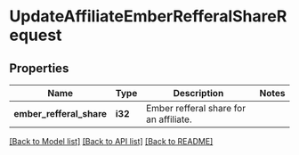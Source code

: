 # UpdateAffiliateEmberRefferalShareRequest

## Properties

Name | Type | Description | Notes
------------ | ------------- | ------------- | -------------
**ember_refferal_share** | **i32** | Ember refferal share for an affiliate. | 

[[Back to Model list]](../README.md#documentation-for-models) [[Back to API list]](../README.md#documentation-for-api-endpoints) [[Back to README]](../README.md)


